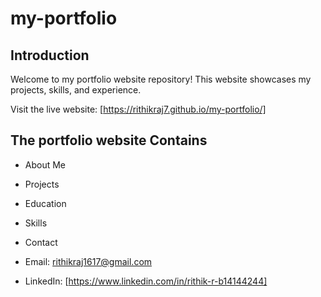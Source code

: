 # my-portfolio


## Introduction

Welcome to my portfolio website repository! This website showcases my projects, skills, and experience.

Visit the live website: [https://rithikraj7.github.io/my-portfolio/]

## The portfolio website Contains

- About Me
- Projects
- Education
- Skills
- Contact

- Email: rithikraj1617@gmail.com
- LinkedIn: [https://www.linkedin.com/in/rithik-r-b14144244]
  

